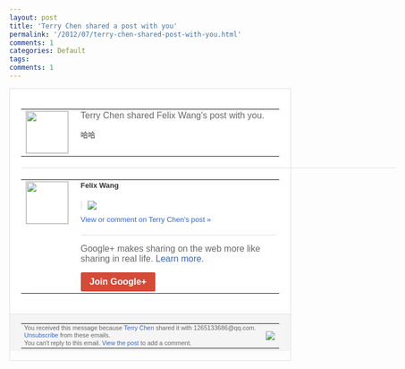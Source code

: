 ```yaml
---
layout: post
title: 'Terry Chen shared a post with you'
permalink: '/2012/07/terry-chen-shared-post-with-you.html'
comments: 1
categories: Default
tags: 
comments: 1
---
```

<div style="border:solid 1px #dfdfdf;color:#686868;font:13px Arial"><div style="background-color:#fff;padding:20px;"><table cellpadding="0" cellspacing="0"><tr><td style="padding-right:15px;vertical-align:top"><a href="https://plus.google.com/_/notifications/emlink?emrecipient=109554455967099403328&amp;emid=CODnjPi8-rACFUYx3AodOmcAAA&amp;path=%2F108643996575278738906&amp;dt=1341214385454&amp;uob=8"><img height="75" src="https://lh3.googleusercontent.com/-KKRGTyJ5Bl0/AAAAAAAAAAI/AAAAAAAAEEY/jllxqER5dCk/s75-c-k-a/photo.jpg" style="border:solid 1px #cccccc;" width="75"/></a></td><td style="width:578px;color:#333;font:13px Arial;vertical-align:top;"><div style="color:#686868;font:16px Arial;;padding-bottom:15px">Terry Chen shared Felix Wang's post with you.</div><div style="padding-bottom:10px">哈哈</div></td></tr></table><div style="margin:20px 0;border-bottom:solid 1px #dfdfdf;width:670px;"></div><table cellpadding="0" cellspacing="0"><tr><td style="padding-right:15px;vertical-align:top"><a href="https://plus.google.com/_/notifications/emlink?emrecipient=109554455967099403328&amp;emid=CODnjPi8-rACFUYx3AodOmcAAA&amp;path=%2F108108574268475040130&amp;dt=1341214385454&amp;uob=8"><img height="75" src="https://lh3.googleusercontent.com/-uWPuOC9xMiA/AAAAAAAAAAI/AAAAAAAChxQ/CqHCv6y3DkM/s75-c-k-a/photo.jpg" style="border:solid 1px #cccccc;" width="75"/></a></td><td style="width:578px;color:#333;font:13px Arial;vertical-align:top;"><div style="font-weight:bold;padding-bottom:10px">Felix Wang</div><div style="padding-bottom:10px"></div><div style="margin-bottom:10px;padding-left:10px; border-left:2px solid #EAEAEA"><span style="margin-right:5px"><a href="https://plus.google.com/_/notifications/emlink?emrecipient=109554455967099403328&amp;emid=CODnjPi8-rACFUYx3AodOmcAAA&amp;path=%2F108643996575278738906%2Fposts%2F8arZr41D4zV%3Fgpinv%3DAMIXal-kC01THwvY28OWDjH4Wgq0B7l1_LoaB-C6WyXiEJvDBzLAGUQOOgiNZjIHGweea_xCM-OO6mX8h2HsvSXnl_GyP0ImdfH8Vb9DOfzpszuTbp_EuEY&amp;dt=1341214385454&amp;uob=8" style="zSoyz;"><img border="0" src="https://lh5.googleusercontent.com/-0CfN6KRAsG4/T_FOVPjbULI/AAAAAAADWvc/xm2RYoXuQVo/h120/tumblr_m5xw2ze37A1rx8du1o1_1280.jpg" style="max-height:200px;max-width:275px"/></a></span></div><a href="https://plus.google.com/_/notifications/emlink?emrecipient=109554455967099403328&amp;emid=CODnjPi8-rACFUYx3AodOmcAAA&amp;path=%2F108643996575278738906%2Fposts%2F8arZr41D4zV%3Fgpinv%3DAMIXal-kC01THwvY28OWDjH4Wgq0B7l1_LoaB-C6WyXiEJvDBzLAGUQOOgiNZjIHGweea_xCM-OO6mX8h2HsvSXnl_GyP0ImdfH8Vb9DOfzpszuTbp_EuEY&amp;dt=1341214385454&amp;uob=8" style="color:#3366CC;text-decoration:none;">View or comment on Terry Chen's post »</a><div style="margin-top:20px;border-top:solid 1px #dfdfdf"><div style="padding:15px 0;color:#686868;font:16px Arial;">Google+ makes sharing on the web more like sharing in real life. <a href="http://www.google.com/+/learnmore/" style="color:#3366CC;text-decoration:none;">Learn more</a>.</div><a href="https://plus.google.com/_/notifications/emlink?emrecipient=109554455967099403328&amp;emid=CODnjPi8-rACFUYx3AodOmcAAA&amp;path=%2F%3Fgpinv%3DAMIXal-kC01THwvY28OWDjH4Wgq0B7l1_LoaB-C6WyXiEJvDBzLAGUQOOgiNZjIHGweea_xCM-OO6mX8h2HsvSXnl_GyP0ImdfH8Vb9DOfzpszuTbp_EuEY&amp;dt=1341214385454&amp;uob=8" style="display:inline-block;padding:7px 15px;background-color:#d44b38; color:#fff;font-size:16px; font-weight:bold;border-radius:2px;-webkit-border-radius:2px; -moz-border-radius:2px;border:solid 1px #c43b28; white-space:nowrap;text-decoration:none">Join Google+</a></div></td></tr></table></div><div style="border-top:solid 1px #dfdfdf;padding:0 20px; background-color:#f5f5f5"><table cellpadding="0" cellspacing="0" style="height:50px"><tbody><tr><td style="vertical-align:middle;width:100%; color:#636363;font:11px Arial; line-height:120%">You received this message because <a href="https://plus.google.com/_/notifications/emlink?emrecipient=109554455967099403328&amp;emid=CODnjPi8-rACFUYx3AodOmcAAA&amp;path=%2F108643996575278738906%3Fgpinv%3DAMIXal-kC01THwvY28OWDjH4Wgq0B7l1_LoaB-C6WyXiEJvDBzLAGUQOOgiNZjIHGweea_xCM-OO6mX8h2HsvSXnl_GyP0ImdfH8Vb9DOfzpszuTbp_EuEY&amp;dt=1341214385454&amp;uob=8" style="color:#3366CC;text-decoration:none;">Terry Chen</a> shared it with 1265133686@qq.com. <a href="https://plus.google.com/_/notifications/emlink?emrecipient=109554455967099403328&amp;emid=CODnjPi8-rACFUYx3AodOmcAAA&amp;path=%2F_%2Fnonplus%2Femailsettings%3Fgpinv%3DAMIXal-kC01THwvY28OWDjH4Wgq0B7l1_LoaB-C6WyXiEJvDBzLAGUQOOgiNZjIHGweea_xCM-OO6mX8h2HsvSXnl_GyP0ImdfH8Vb9DOfzpszuTbp_EuEY%26est%3DADH5u8Xr6TLYGpnfBYKjdX7oqC8BP1HvXaQkD2_8xTSJvClWO4wK9ajlLMMDxqxA9iYHB_FtszzyVXCsgJVUCFYS1-3TZJeuqlZXR0kX1qCOlo4yyYYBKijN-KKa_9hdJt_Y4Bu1L5dI&amp;dt=1341214385454&amp;uob=8" style="color:#3366CC;text-decoration:none;">Unsubscribe</a> from these emails.<br/>You can't reply to this email. <a href="https://plus.google.com/_/notifications/emlink?emrecipient=109554455967099403328&amp;emid=CODnjPi8-rACFUYx3AodOmcAAA&amp;path=%2F108643996575278738906%2Fposts%2F8arZr41D4zV%3Fgpinv%3DAMIXal-kC01THwvY28OWDjH4Wgq0B7l1_LoaB-C6WyXiEJvDBzLAGUQOOgiNZjIHGweea_xCM-OO6mX8h2HsvSXnl_GyP0ImdfH8Vb9DOfzpszuTbp_EuEY&amp;dt=1341214385454&amp;uob=8" style="color:#3366CC;text-decoration:none;">View the post</a> to add a comment.<br/></td><td><img src="https://ssl.gstatic.com/s2/oz/images/notifications/logo/google-plus-6617a72bb36cc548861652780c9e6ff1.png"/></td></tr></tbody></table></div></div>